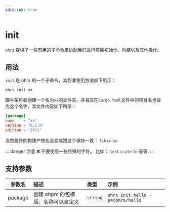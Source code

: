 ```yaml
---
editLink: true
---
```


# init

`ohrs` 提供了一些有用的子命令来协助我们进行项目初始化、构建以及其他操作。

## 用法

`init` 是 ohrs 的一个子命令，其标准使用方法如下所示：

```shell
ohrs init xx
```

脚手架将会创建一个名为`xx`的文件夹，并且其在`Cargo.toml`文件中的项目名也会为这个名字，其文件内容如下所示：

```toml
[package]
name    = "xx"
version = "0.1.0"
edition = "2021"
```

当然最终的构建产物名会变成跟这个保持一致： `libxx.so`

::: danger 注意
❌ 不要使用一些特殊的字符。 比如： `test` `crate` `fn` 等等.
:::

## 支持参数

| 参数名     | 描述                   | 类型       | 示例                               |
|---------|:---------------------|:---------|:---------------------------------|
| package | 创建 ohpm 的包模版，名称可以自定义 | `string` | `ohrs init hello -p=@ohrs/hello` |
